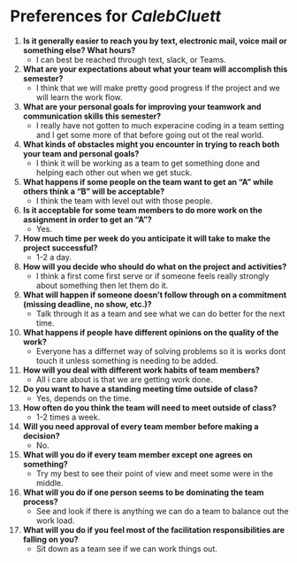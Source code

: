 # Preferences for _CalebCluett_

1. __Is it generally easier to reach you by text, electronic mail, voice mail or something else?  What hours?__ 
   * I can best be reached through text, slack, or Teams.
1. __What are your expectations about what your team will accomplish this semester?__ 
   * I think that we will make pretty good progress if the project and we will learn the work flow.
1. __What are your personal goals for improving your teamwork and communication skills this semester?__ 
   * I really have not gotten to much experacine coding in a team setting and I get some more of that before going out ot the real world.
1. __What kinds of obstacles might you encounter in trying to reach both your team and personal goals?__ 
   * I think it will be working as a team to get something done and helping each other out when we get stuck.
1. __What happens if some people on the team want to get an “A” while others think a “B” will be acceptable?__ 
   * I think the team with level out with those people.
1. __Is it acceptable for some team members to do more work on the assignment in order to get an “A”?__ 
   * Yes.
1. __How much time per week do you anticipate it will take to make the project successful?__ 
   * 1-2 a day.
1. __How will you decide who should do what on the project and activities?__ 
   * I think a first come first serve or if someone feels really strongly about something then let them do it.
1. __What will happen if someone doesn’t follow through on a commitment (missing deadline, no show, etc.)?__ 
   * Talk through it as a team and see what we can do better for the next time.
1. __What happens if people have different opinions on the quality of the work?__ 
   * Everyone has a differnet way of solving problems so it is works dont touch it unless something is needing to be added.
1. __How will you deal with different work habits of team members?__ 
   * All i care about is that we are getting work done.
1. __Do you want to have a standing meeting time outside of class?__ 
   * Yes, depends on the time.
1. __How often do you think the team will need to meet outside of class?__ 
   * 1-2 times a week.
1. __Will you need approval of every team member before making a decision?__ 
   * No.
1. __What will you do if every team member except one agrees on something?__ 
   * Try my best to see their point of view and meet some were in the middle.
1. __What will you do if one person seems to be dominating the team process?__ 
   * See and look if there is anything we can do a team to balance out the work load.
1. __What will you do if you feel most of the facilitation responsibilities are falling on you?__ 
   * Sit down as a team see if we can work things out.
